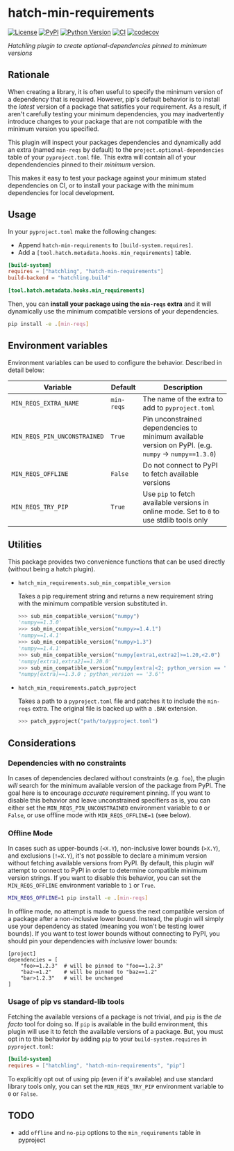 # hatch-min-requirements

[![License](https://img.shields.io/pypi/l/hatch-min-requirements.svg?color=green)](https://github.com/tlambert03/hatch-min-requirements/raw/main/LICENSE)
[![PyPI](https://img.shields.io/pypi/v/hatch-min-requirements.svg?color=green)](https://pypi.org/project/hatch-min-requirements)
[![Python
Version](https://img.shields.io/pypi/pyversions/hatch-min-requirements.svg?color=green)](https://python.org)
[![CI](https://github.com/tlambert03/hatch-min-requirements/actions/workflows/ci.yml/badge.svg)](https://github.com/tlambert03/hatch-min-requirements/actions/workflows/ci.yml)
[![codecov](https://codecov.io/gh/tlambert03/hatch-min-requirements/branch/main/graph/badge.svg)](https://codecov.io/gh/tlambert03/hatch-min-requirements)

*Hatchling plugin to create optional-dependencies pinned to minimum versions*

## Rationale

When creating a library, it is often useful to specify the minimum version of a
dependency that is required.  However, pip's default behavior is to install the
*latest* version of a package that satisfies your requirement.  As a result, if
aren't carefully testing your minimum dependencies, you may inadvertently
introduce changes to your package that are not compatible with the minimum
version you specified.

This plugin will inspect your packages dependencies and dynamically add an extra
(named `min-reqs` by default) to the `project.optional-dependencies` table of
your `pyproject.toml` file.  This extra will contain all of your dependendencies
pinned to their *minimum* version.

This makes it easy to test your package against your minimum stated dependencies
on CI, or to install your package with the minimum dependencies for local
development.

## Usage

In your `pyproject.toml` make the following changes:

- Append `hatch-min-requirements` to `[build-system.requires]`.
- Add a `[tool.hatch.metadata.hooks.min_requirements]` table.

```toml
[build-system]
requires = ["hatchling", "hatch-min-requirements"]
build-backend = "hatchling.build"

[tool.hatch.metadata.hooks.min_requirements]
```

Then, you can **install your package using the `min-reqs` extra** and it will
dynamically use the minimum compatible versions of your dependencies.

```bash
pip install -e .[min-reqs]
```

## Environment variables

Environment variables can be used to configure the behavior.
Described in detail below:

| Variable | Default   | Description |
|----------|---------|-------------|
| `MIN_REQS_EXTRA_NAME` | `min-reqs` | The name of the extra to add to `pyproject.toml` |
| `MIN_REQS_PIN_UNCONSTRAINED` | `True` | Pin unconstrained dependencies to minimum available version on PyPI. (e.g. `numpy` -> `numpy==1.3.0`) |
| `MIN_REQS_OFFLINE` | `False` | Do not connect to PyPI to fetch available versions |
| `MIN_REQS_TRY_PIP` | `True` | Use `pip` to fetch available versions in online mode.  Set to `0` to use stdlib tools only |

## Utilities

This package provides two convenience functions that can be used directly
(without being a hatch plugin).

- `hatch_min_requirements.sub_min_compatible_version`

  Takes a pip requirement string and returns a new requirement string with the
  minimum compatible version substituted in.

  ```python
  >>> sub_min_compatible_version("numpy")
  'numpy==1.3.0'
  >>> sub_min_compatible_version("numpy>=1.4.1")
  'numpy==1.4.1'
  >>> sub_min_compatible_version("numpy>1.3")
  'numpy==1.4.1'
  >>> sub_min_compatible_version("numpy[extra1,extra2]>=1.20,<2.0")
  'numpy[extra1,extra2]==1.20.0'
  >>> sub_min_compatible_version("numpy[extra]<2; python_version == '3.6'")
  "numpy[extra]==1.3.0 ; python_version == '3.6'"
  ```

- `hatch_min_requirements.patch_pyproject`

  Takes a path to a `pyproject.toml` file and patches it to include the
  `min-reqs` extra.  The original file is backed up with a `.BAK` extension.

  ```python
  >>> patch_pyproject("path/to/pyproject.toml")
  ```

## Considerations

### Dependencies with no constraints

In cases of dependencies declared without constraints (e.g. `foo`), the plugin
*will* search for the minimum available version of the package from PyPI. The
goal here is to encourage *accurate* requirement pinning. If you want to disable
this behavior and leave unconstrained specifiers as is, you can either set the
`MIN_REQS_PIN_UNCONSTRAINED` environment variable to `0` or `False`, or use
offline mode with `MIN_REQS_OFFLINE=1` (see below).

### Offline Mode

In cases such as upper-bounds (`<X.Y`), non-inclusive lower bounds (`>X.Y`), and
exclusions (`!=X.Y`), it's not possible to declare a minimum version without
fetching available versions from PyPI.  By default, this plugin *will* attempt
to connect to PyPI in order to determine compatible minimum version strings.  If
you want to disable this behavior, you can set the `MIN_REQS_OFFLINE`
environment variable to `1` or `True`.

```bash
MIN_REQS_OFFLINE=1 pip install -e .[min-reqs]
```

In offline mode, no attempt is made to guess the next compatible version of a
package after a non-inclusive lower bound.  Instead, the plugin will simply use
your dependency as stated (meaning you won't be testing lower bounds).  If you
want to test lower bounds without connecting to PyPI, you should pin your
dependencies with *inclusive* lower bounds:

```
[project]
dependencies = [
    "foo>=1.2.3"  # will be pinned to "foo==1.2.3"
    "baz~=1.2"    # will be pinned to "baz==1.2"
    "bar>1.2.3"   # will be unchanged
]
```

### Usage of pip vs standard-lib tools

Fetching the available versions of a package is not trivial, and `pip` is the
*de facto* tool for doing so.  If `pip` is available in the build environment,
this plugin will use it to fetch the available versions of a package. But, you
must opt in to this behavior by adding `pip` to your `build-system.requires`
in `pyproject.toml`:

```toml
[build-system]
requires = ["hatchling", "hatch-min-requirements", "pip"]
```

To explicitly opt out of using pip (even if it's available) and use standard library tools only, you can
set the `MIN_REQS_TRY_PIP` environment variable to `0` or `False`.

## TODO

- add `offline` and `no-pip` options to the `min_requirements` table in
  pyproject
